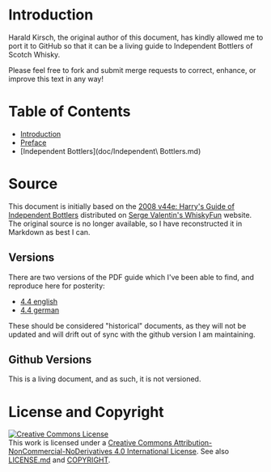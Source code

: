 # Introduction

Harald Kirsch, the original author of this document, has kindly allowed me to port it to GitHub so that it can be a living guide to Independent Bottlers of Scotch Whisky.

Please feel free to fork and submit merge requests to correct, enhance, or improve this text in any way! 

# Table of Contents

* [Introduction](doc/Introduction.md)
* [Preface](doc/Preface.md)                         
* [Independent Bottlers](doc/Independent\ Bottlers.md)

# Source

This document is initially based on the [2008 v44e: Harry's Guide of Independent Bottlers](http://www.whiskyfun.com/Harrys-guide44e.pdf) distributed on [Serge Valentin's WhiskyFun](http://www.whiskyfun.com/) website.  The original source is no longer available, so I have reconstructed it in Markdown as best I can.

## Versions

There are two versions of the PDF guide which I've been able to find, and reproduce here for posterity:

* [4.4 english](pdf/guide44e.pdf) 
* [4.4 german](pdf/guide44g.pdf)

These should be considered "historical" documents, as they will not be updated and will drift out of sync with the github version I am maintaining.

## Github Versions

This is a living document, and as such, it is not versioned.

# License and Copyright

<a rel="license" href="http://creativecommons.org/licenses/by-nc-nd/4.0/"><img alt="Creative Commons License" style="border-width:0" src="https://i.creativecommons.org/l/by-nc-nd/4.0/88x31.png" /></a><br />This work is licensed under a <a rel="license" href="http://creativecommons.org/licenses/by-nc-nd/4.0/">Creative Commons Attribution-NonCommercial-NoDerivatives 4.0 International License</a>.  See also [LICENSE.md](LICENSE.md) and [COPYRIGHT](COPYRIGHT).
